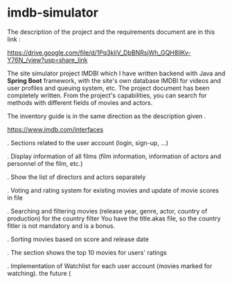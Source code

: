 # imdb-simulator 
The description of the project and the requirements document are in this link : 

https://drive.google.com/file/d/1Pq3kliV_DbBNRsjWh_GQH8llKv-Y76N_/view?usp=share_link

The site simulator project IMDBI which I have written backend with Java and **Spring Boot** framework, with the site's own database IMDBI for videos and user profiles and queuing system, etc. The project document has been completely written. From the project's capabilities, you can search for methods with different fields of movies and actors.

The inventory guide is in the same direction as the description
given .

https://www.imdb.com/interfaces

. Sections related to the user account (login, sign-up, ...)

. Display information of all films (film information, information of actors and personnel of the film, etc.)

. Show the list of directors and actors separately

. Voting and rating system for existing movies and update of movie scores in file

. Searching and filtering movies (release year, genre, actor, country of production) for the country filter
You have the title.akas file, so the country fitler is not mandatory and is a bonus.

. Sorting movies based on score and release date

. The section shows the top 10 movies for users' ratings

. Implementation of Watchlist for each user account (movies marked for watching).
the future (
